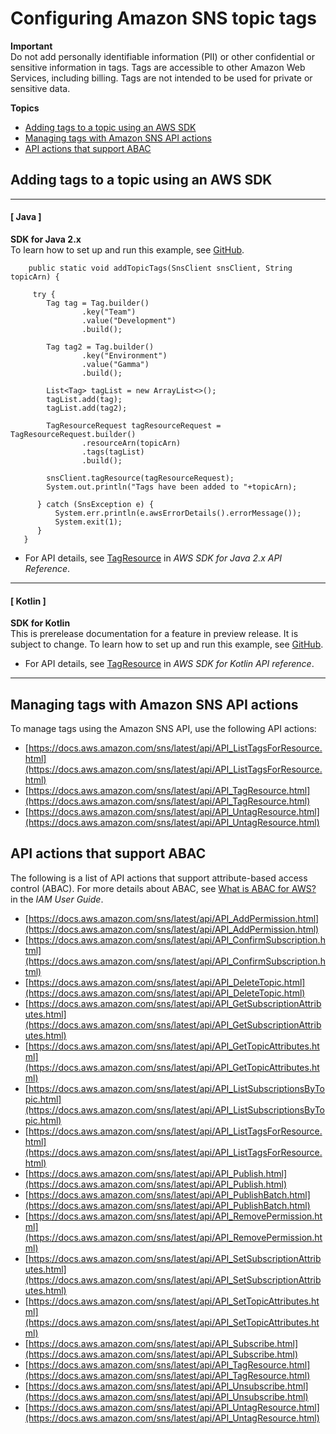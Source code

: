 # Configuring Amazon SNS topic tags<a name="sns-tags-configuring"></a>

**Important**  
Do not add personally identifiable information \(PII\) or other confidential or sensitive information in tags\. Tags are accessible to other Amazon Web Services, including billing\. Tags are not intended to be used for private or sensitive data\.

**Topics**
+ [Adding tags to a topic using an AWS SDK](#tag-resource-aws-sdks)
+ [Managing tags with Amazon SNS API actions](#manage-tags-with-sns-api-actions)
+ [API actions that support ABAC](#api-actions-that-support-abac)

## Adding tags to a topic using an AWS SDK<a name="tag-resource-aws-sdks"></a>

------
#### [ Java ]

**SDK for Java 2\.x**  
 To learn how to set up and run this example, see [GitHub](https://github.com/awsdocs/aws-doc-sdk-examples/tree/main/javav2/example_code/sns#readme)\. 
  

```
    public static void addTopicTags(SnsClient snsClient, String topicArn) {

     try {
        Tag tag = Tag.builder()
                .key("Team")
                .value("Development")
                .build();

        Tag tag2 = Tag.builder()
                .key("Environment")
                .value("Gamma")
                .build();

        List<Tag> tagList = new ArrayList<>();
        tagList.add(tag);
        tagList.add(tag2);

        TagResourceRequest tagResourceRequest = TagResourceRequest.builder()
                .resourceArn(topicArn)
                .tags(tagList)
                .build();

        snsClient.tagResource(tagResourceRequest);
        System.out.println("Tags have been added to "+topicArn);

      } catch (SnsException e) {
          System.err.println(e.awsErrorDetails().errorMessage());
          System.exit(1);
      }
   }
```
+  For API details, see [TagResource](https://docs.aws.amazon.com/goto/SdkForJavaV2/sns-2010-03-31/TagResource) in *AWS SDK for Java 2\.x API Reference*\. 

------
#### [ Kotlin ]

**SDK for Kotlin**  
This is prerelease documentation for a feature in preview release\. It is subject to change\.
 To learn how to set up and run this example, see [GitHub](https://github.com/awsdocs/aws-doc-sdk-examples/tree/main/kotlin/services/sns#code-examples)\. 
+  For API details, see [TagResource](https://github.com/awslabs/aws-sdk-kotlin#generating-api-documentation) in *AWS SDK for Kotlin API reference*\. 

------

## Managing tags with Amazon SNS API actions<a name="manage-tags-with-sns-api-actions"></a>

To manage tags using the Amazon SNS API, use the following API actions:
+ [https://docs.aws.amazon.com/sns/latest/api/API_ListTagsForResource.html](https://docs.aws.amazon.com/sns/latest/api/API_ListTagsForResource.html)
+ [https://docs.aws.amazon.com/sns/latest/api/API_TagResource.html](https://docs.aws.amazon.com/sns/latest/api/API_TagResource.html)
+ [https://docs.aws.amazon.com/sns/latest/api/API_UntagResource.html](https://docs.aws.amazon.com/sns/latest/api/API_UntagResource.html)

## API actions that support ABAC<a name="api-actions-that-support-abac"></a>

The following is a list of API actions that support attribute\-based access control \(ABAC\)\. For more details about ABAC, see [What is ABAC for AWS?](https://docs.aws.amazon.com/IAM/latest/UserGuide/introduction_attribute-based-access-control.html) in the *IAM User Guide*\.
+ [https://docs.aws.amazon.com/sns/latest/api/API_AddPermission.html](https://docs.aws.amazon.com/sns/latest/api/API_AddPermission.html)
+ [https://docs.aws.amazon.com/sns/latest/api/API_ConfirmSubscription.html](https://docs.aws.amazon.com/sns/latest/api/API_ConfirmSubscription.html)
+ [https://docs.aws.amazon.com/sns/latest/api/API_DeleteTopic.html](https://docs.aws.amazon.com/sns/latest/api/API_DeleteTopic.html)
+ [https://docs.aws.amazon.com/sns/latest/api/API_GetSubscriptionAttributes.html](https://docs.aws.amazon.com/sns/latest/api/API_GetSubscriptionAttributes.html)
+ [https://docs.aws.amazon.com/sns/latest/api/API_GetTopicAttributes.html](https://docs.aws.amazon.com/sns/latest/api/API_GetTopicAttributes.html)
+ [https://docs.aws.amazon.com/sns/latest/api/API_ListSubscriptionsByTopic.html](https://docs.aws.amazon.com/sns/latest/api/API_ListSubscriptionsByTopic.html)
+ [https://docs.aws.amazon.com/sns/latest/api/API_ListTagsForResource.html](https://docs.aws.amazon.com/sns/latest/api/API_ListTagsForResource.html)
+ [https://docs.aws.amazon.com/sns/latest/api/API_Publish.html](https://docs.aws.amazon.com/sns/latest/api/API_Publish.html)
+ [https://docs.aws.amazon.com/sns/latest/api/API_PublishBatch.html](https://docs.aws.amazon.com/sns/latest/api/API_PublishBatch.html)
+ [https://docs.aws.amazon.com/sns/latest/api/API_RemovePermission.html](https://docs.aws.amazon.com/sns/latest/api/API_RemovePermission.html)
+ [https://docs.aws.amazon.com/sns/latest/api/API_SetSubscriptionAttributes.html](https://docs.aws.amazon.com/sns/latest/api/API_SetSubscriptionAttributes.html)
+ [https://docs.aws.amazon.com/sns/latest/api/API_SetTopicAttributes.html](https://docs.aws.amazon.com/sns/latest/api/API_SetTopicAttributes.html)
+ [https://docs.aws.amazon.com/sns/latest/api/API_Subscribe.html](https://docs.aws.amazon.com/sns/latest/api/API_Subscribe.html)
+ [https://docs.aws.amazon.com/sns/latest/api/API_TagResource.html](https://docs.aws.amazon.com/sns/latest/api/API_TagResource.html)
+ [https://docs.aws.amazon.com/sns/latest/api/API_Unsubscribe.html](https://docs.aws.amazon.com/sns/latest/api/API_Unsubscribe.html)
+ [https://docs.aws.amazon.com/sns/latest/api/API_UntagResource.html](https://docs.aws.amazon.com/sns/latest/api/API_UntagResource.html)
